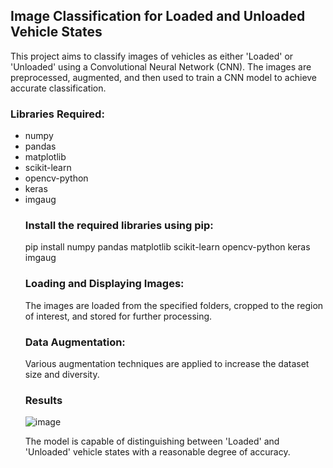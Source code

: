 ## Image Classification for Loaded and Unloaded Vehicle States

This project aims to classify images of vehicles as either 'Loaded' or 'Unloaded' using a Convolutional Neural Network (CNN). The images are preprocessed, augmented, and then used to train a CNN model to achieve accurate classification.

### Libraries Required:
<ul><li>numpy</li>
<li>pandas</li>
<li>matplotlib</li>
<li>scikit-learn</li>
<li>opencv-python</li>
<li>keras</li>
<li>imgaug</li>

### Install the required libraries using pip:
pip install numpy pandas matplotlib scikit-learn opencv-python keras imgaug

### Loading and Displaying Images:
The images are loaded from the specified folders, cropped to the region of interest, and stored for further processing.

### Data Augmentation:
Various augmentation techniques are applied to increase the dataset size and diversity.

### Results
![image](https://github.com/SiyaSalekar/PalletPrediction/assets/92158161/f500916a-5aa7-4563-b61d-ce42e2bd982f)

The model is capable of distinguishing between 'Loaded' and 'Unloaded' vehicle states with a reasonable degree of accuracy.


